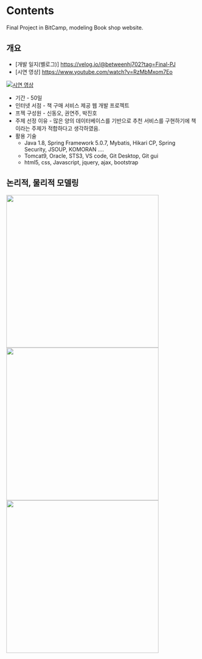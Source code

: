 # Contents
Final Project in BitCamp, modeling Book shop website.

## 개요

 - [개발 일지(벨로그)] https://velog.io/@betweenhj702?tag=Final-PJ
 - [시연 영상] https://www.youtube.com/watch?v=RzMbMxom7Eo
 
[![시연 영상](https://img.youtube.com/vi/RzMbMxom7Eo/0.jpg)](https://www.youtube.com/watch?v=RzMbMxom7Eo)
 
 - 기간 - 50일
 - 인터넷 서점 - 책 구매 서비스 제공 웹 개발 프로젝트
 - 프젝 구성원 - 신동오, 권연주, 박진호
 - 주제 선정 이유 - 많은 양의 데이터베이스를 기반으로 추천 서비스를 구현하기에 책이라는 주제가 적합하다고 생각하였음.
 - 활용 기술 
   * Java 1.8, Spring Framework 5.0.7, Mybatis, Hikari CP, Spring Security, JSOUP, KOMORAN ....
   * Tomcat9, Oracle, STS3, VS code, Git Desktop, Git gui
   * html5, css, Javascript, jquery, ajax, bootstrap
   
## 논리적, 물리적 모델링
<!--![회원, 책 테이블](https://user-images.githubusercontent.com/75344320/114050646-6bd58000-98c7-11eb-945f-3dcf292d5b77.PNG)![게시판 테이블](https://user-images.githubusercontent.com/75344320/114050624-65470880-98c7-11eb-8022-a3f095416ec9.PNG)![구매 테이블](https://user-images.githubusercontent.com/75344320/114050662-6ed07080-98c7-11eb-8544-ee56663a08f4.PNG)-->
<img src="https://user-images.githubusercontent.com/75344320/114050646-6bd58000-98c7-11eb-945f-3dcf292d5b77.PNG" width="400px"><img src="https://user-images.githubusercontent.com/75344320/114050662-6ed07080-98c7-11eb-8544-ee56663a08f4.PNG" width="400px"><img src="https://user-images.githubusercontent.com/75344320/114050624-65470880-98c7-11eb-8022-a3f095416ec9.PNG" width="400px">

## 





